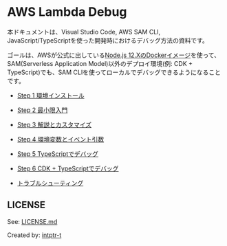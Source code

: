 # AWS Lambda Debug

本ドキュメントは、Visual Studio Code, AWS SAM CLI, JavaScript/TypeScriptを使った開発時におけるデバッグ方法の資料です。

ゴールは、AWSが公式に出している[Node.js 12.XのDockerイメージ](https://hub.docker.com/r/amazon/aws-sam-cli-emulation-image-nodejs12.x)を使って、
SAM(Serverless Application Model)以外のデプロイ環境(例: CDK + TypeScript)でも、SAM CLIを使ってローカルでデバッグできるようになることです。

- [Step 1 環境インストール](./docs/01-installation.md)
- [Step 2 最小限入門](./docs/02-minimum-getting-started.md)
- [Step 3 解説とカスタマイズ](./docs/03-instruction-customize.md)
- [Step 4 環境変数とイベント引数](./docs/04-env-event.md)
- [Step 5 TypeScriptでデバッグ](./docs/05-typescript.md)
- [Step 6 CDK + TypeScriptでデバッグ](./docs/06-cdk-typescript.md)

- [トラブルシューティング](./docs/xx-trouble-shoot.md)

## LICENSE

See: [LICENSE.md](./LICENSE.md)

Created by: [intptr-t](https://github.com/intptr-t)
